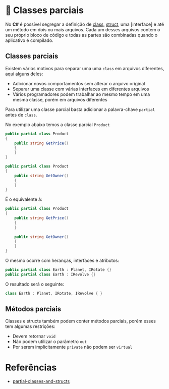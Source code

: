 # 🤝 Classes parciais

No **C#** é possível segregar a definição de [class](), [struct](), uma [interface] e até um método em dois ou mais arquivos. 
Cada um desses arquivos contem o seu próprio bloco de código e todas as partes são combinadas quando o aplicativo é compilado.

## Classes parciais

Existem vários motivos para separar uma uma `class` em arquivos diferentes, aqui alguns deles:
* Adicionar novos comportamentos sem alterar o arquivo original
* Separar uma classe com várias interfaces em diferentes arquivos
* Vários programadores podem trabalhar ao mesmo tempo em uma mesma classe, porém em arquivos diferentes

Para utilizar uma classe parcial basta adicionar a palavra-chave `partial` antes de `class`.

No exemplo abaixo temos a classe parcial `Product`
```C#
public partial class Product
{
    public string GetPrice()
    {
    }
}

public partial class Product
{
    public string GetOwner()
    {
    }
}
```

É o equivalente à:
```C#
public partial class Product
{
    public string GetPrice()
    {
    }
    
    public string GetOwner()
    {
    }
}
```



O mesmo ocorre com heranças, interfaces e atributos:
```C#
public partial class Earth : Planet, IRotate {}
public partial class Earth : IRevolve {}
```

O resultado será o seguinte:
```C#
class Earth : Planet, IRotate, IRevolve { }
```

## Métodos parciais

Classes e structs também podem conter métodos parciais, porém esses tem algumas restrições:
* Devem retornar `void`
* Não podem utilizar o parâmetro `out`
* Por serem implicitamente `private` não podem ser `virtual`

# Referências

* [partial-classes-and-structs](https://docs.microsoft.com/en-us/dotnet/csharp/programming-guide/classes-and-structs/partial-classes-and-methods)